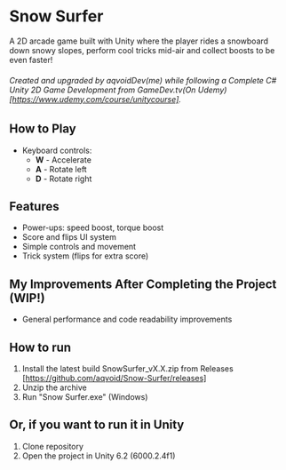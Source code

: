 # Snow Surfer
A 2D arcade game built with Unity where the player rides a snowboard down snowy slopes, perform cool tricks mid-air and collect boosts to be even faster!
###### Created and upgraded by aqvoidDev(me) while following a Complete C# Unity 2D Game Development from GameDev.tv(On Udemy)[https://www.udemy.com/course/unitycourse].

## How to Play

- Keyboard controls:
  - **W** - Accelerate
  - **A** - Rotate left
  - **D** - Rotate right

## Features
- Power-ups: speed boost, torque boost
- Score and flips UI system
- Simple controls and movement
- Trick system (flips for extra score)

## My Improvements After Completing the Project (WIP!)
- General performance and code readability improvements

## How to run
1. Install the latest build SnowSurfer_vX.X.zip from Releases [https://github.com/aqvoid/Snow-Surfer/releases]
2. Unzip the archive
3. Run "Snow Surfer.exe" (Windows)

## Or, if you want to run it in Unity
1. Clone repository
2. Open the project in Unity 6.2 (6000.2.4f1)
